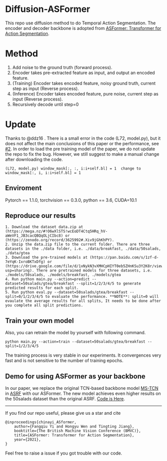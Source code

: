 # Diffusion-ASFormer
This repo use diffusion method to do Temporal Action Segmentation. The encoder and decoder backbone is adopted from [ASFormer: Transformer for Action Segmentation](https://arxiv.org/pdf/2110.08568.pdf).

# Method
1. Add noise to the ground truth (forward process).
2. Encoder takes pre-extracted feature as input, and output an encoded feature.
3. (Training) Encoder takes encoded feature, noisy ground truth, current step as input (Reverse process).
4. (Inference) Encoder takes encoded feature, pure noise, current step as input (Reverse process).
5. Recursively decode until step=0

# Update 
Thanks to @ddz16 . There is a small error in the code (L72, model.py), but it does not affect the main conclusions of this paper or the performance, see [#2](https://github.com/ChinaYi/ASFormer/issues/2). In order to load the pre training model of the paper, we do not update the repo to fix the bug. However, we still suggest to make a manual change after downloading the code.

```
(L72, model.py) window_mask[:, :, i:i+self.bl] = 1  change to window_mask[:, i, i:i+self.bl] = 1
```

## Enviroment
Pytorch == 1.1.0, torchvision == 0.3.0, python == 3.6, CUDA=10.1

## Reproduce our results
```
1. Download the dataset data.zip at (https://mega.nz/#!O6wXlSTS!wcEoDT4Ctq5HRq_hV-aWeVF1_JB3cacQBQqOLjCIbc8) or (https://zenodo.org/record/3625992#.Xiv9jGhKhPY). 
2. Unzip the data.zip file to the current folder. There are three datasets in the ./data folder, i.e. ./data/breakfast, ./data/50salads, ./data/gtea
3. Download the pre-trained models at (https://pan.baidu.com/s/1zf-d-7eYqK-IxroBKTxDfg) or (https://drive.google.com/file/d/1xNykN3vXMHCpHIYT0eb5ZHnKSu3Y2K8r/view?usp=sharing). There are pretrained models for three datasets, i.e. ./models/50salads, ./models/breakfast, ./models/gtea
4. Run python main.py --action=predict --dataset=50salads/gtea/breakfast --split=1/2/3/4/5 to generate predicted results for each split.
5. Run python eval.py --dataset=50salads/gtea/breakfast --split=0/1/2/3/4/5 to evaluate the performance. **NOTE**: split=0 will evaulate the average results for all splits, It needs to be done after you complete all split predictions.
```

## Train your own model
Also, you can retrain the model by yourself with following command.
```
python main.py --action=train --dataset=50salads/gtea/breakfast --split=1/2/3/4/5
```
The training process is very stable in our experiments. It convergences very fast and is not sensitive to the number of training epochs.


## Demo for using ASFormer as your backbone
In our paper, we replace the original TCN-based backbone model [MS-TCN](https://github.com/yabufarha/ms-tcn) in [ASRF](https://github.com/yiskw713/asrf) with our ASFormer.  The new model achieves even higher results on the 50salads dataset than the original ASRF. [Code is Here](https://github.com/ChinaYi/asrf_with_asformer).


------
If you find our repo useful, please give us a star and cite
```
@inproceedings{chinayi_ASformer,  
	author={Fangqiu Yi and Hongyu Wen and Tingting Jiang}, 
	booktitle={The British Machine Vision Conference (BMVC)},   
	title={ASFormer: Transformer for Action Segmentation},
	year={2021},  
}
```
Feel free to raise a issue if you got trouble with our code.
